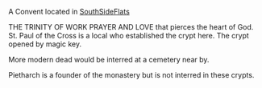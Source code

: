 A Convent located in [SouthSideFlats](SouthSideFlats) 

THE TRINITY OF WORK PRAYER AND LOVE that pierces the heart of God. 
St. Paul of the Cross is a local who established the crypt here. 
The crypt opened by magic key. 

More modern dead would be interred at a cemetery near by.

Pietharch is a founder of the monastery but is not interred in these crypts.

	